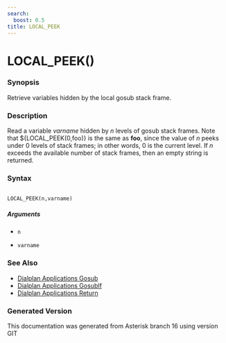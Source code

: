 ```yaml
---
search:
  boost: 0.5
title: LOCAL_PEEK
---
```


# LOCAL_PEEK()

### Synopsis

Retrieve variables hidden by the local gosub stack frame.

### Description

Read a variable _varname_ hidden by _n_ levels of gosub stack frames. Note that $\{LOCAL\_PEEK(0,foo)\} is the same as **foo**, since the value of _n_ peeks under 0 levels of stack frames; in other words, 0 is the current level. If _n_ exceeds the available number of stack frames, then an empty string is returned.<br>


### Syntax


```

LOCAL_PEEK(n,varname)
```
##### Arguments


* `n`

* `varname`

### See Also

* [Dialplan Applications Gosub](/Asterisk_16_Documentation/API_Documentation/Dialplan_Applications/Gosub)
* [Dialplan Applications GosubIf](/Asterisk_16_Documentation/API_Documentation/Dialplan_Applications/GosubIf)
* [Dialplan Applications Return](/Asterisk_16_Documentation/API_Documentation/Dialplan_Applications/Return)


### Generated Version

This documentation was generated from Asterisk branch 16 using version GIT 